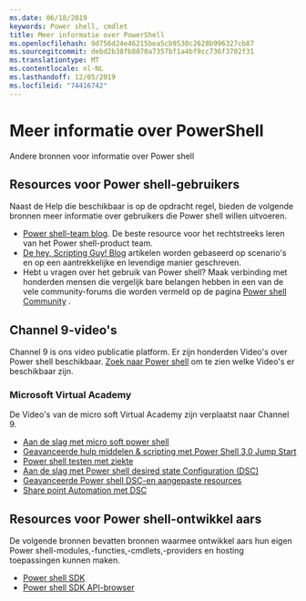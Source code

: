 ```yaml
---
ms.date: 06/18/2019
keywords: Power shell, cmdlet
title: Meer informatie over PowerShell
ms.openlocfilehash: 9d756d24e46215bea5cb9530c2628b996327cb87
ms.sourcegitcommit: debd2b38fb8070a7357bf1a4bf9cc736f3702f31
ms.translationtype: MT
ms.contentlocale: nl-NL
ms.lasthandoff: 12/05/2019
ms.locfileid: "74416742"
---
```

# <a name="more-powershell-learning"></a>Meer informatie over PowerShell

Andere bronnen voor informatie over Power shell

## <a name="resources-for-powershell-users"></a>Resources voor Power shell-gebruikers

Naast de Help die beschikbaar is op de opdracht regel, bieden de volgende bronnen meer informatie over gebruikers die Power shell willen uitvoeren.

- [Power shell-team blog](https://devblogs.microsoft.com/powershell/). De beste resource voor het rechtstreeks leren van het Power shell-product team.
- [De hey, Scripting Guy! Blog](https://devblogs.microsoft.com/scripting/) artikelen worden gebaseerd op scenario's en op een aantrekkelijke en levendige manier geschreven.
- Hebt u vragen over het gebruik van Power shell? Maak verbinding met honderden mensen die vergelijk bare belangen hebben in een van de vele community-forums die worden vermeld op de pagina [Power shell Community](/powershell/#pivot=main&panel=community) .

## <a name="channel-9-videos"></a>Channel 9-video's

Channel 9 is ons video publicatie platform. Er zijn honderden Video's over Power shell beschikbaar. [Zoek naar Power shell](https://channel9.msdn.com/Search?term=PowerShell&sortBy=top-rated) om te zien welke Video's er beschikbaar zijn.

### <a name="microsoft-virtual-academy"></a>Microsoft Virtual Academy

De Video's van de micro soft Virtual Academy zijn verplaatst naar Channel 9.

- [Aan de slag met micro soft power shell](https://channel9.msdn.com/Series/Getting-Started-with-Microsoft-PowerShell)
- [Geavanceerde hulp middelen & scripting met Power Shell 3,0 Jump Start](https://channel9.msdn.com/Series/Advanced-Tools-and-Scripting-with-PowerShell-3.0-Jump-Start)
- [Power shell testen met ziekte](https://channel9.msdn.com/Series/Testing-PowerShell-with-Pester)
- [Aan de slag met Power shell desired state Configuration (DSC)](https://channel9.msdn.com/Series/Getting-Started-with-PowerShell-DSC)
- [Geavanceerde Power shell DSC-en aangepaste resources](https://channel9.msdn.com/Series/Advanced-PowerShell-DSC-and-Custom-Resources)
- [Share point Automation met DSC](https://channel9.msdn.com/Series/SharePoint-Automation-with-DSC)

## <a name="resources-for-powershell-developers"></a>Resources voor Power shell-ontwikkel aars

De volgende bronnen bevatten bronnen waarmee ontwikkel aars hun eigen Power shell-modules,-functies,-cmdlets,-providers en hosting toepassingen kunnen maken.

- [Power shell SDK](/powershell/scripting/developer/windows-powershell)
- [Power shell SDK API-browser](/dotnet/api/system.management.automation)
